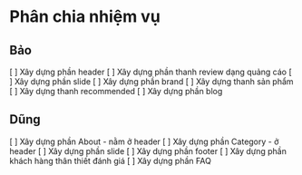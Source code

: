 # Phân chia nhiệm vụ
## Bảo

[ ] Xây dựng phần header
[ ] Xây dựng phần thanh review dạng quảng cáo
[ ] Xây dựng phần slide
[ ] Xây dựng phần brand
[ ] Xây dựng thanh sản phẩm
[ ] Xây dựng thanh recommended
[ ] Xây dựng phần blog

## Dũng 

[ ] Xây dựng phần About - nằm ở header
[ ] Xây dựng phần Category - ở header
[ ] Xây dựng phần slide
[ ] Xây dựng phần footer
[ ] Xây dựng phần khách hàng thân thiết đánh giá
[ ] Xây dựng phần FAQ